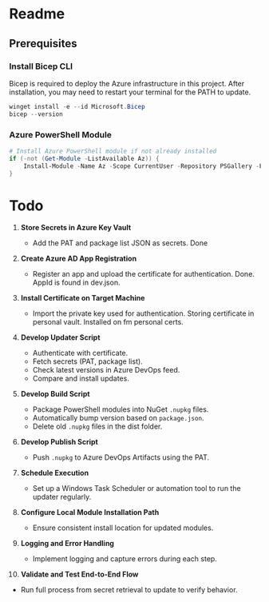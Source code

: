# Readme

## Prerequisites

### Install Bicep CLI
Bicep is required to deploy the Azure infrastructure in this project.
After installation, you may need to restart your terminal for the PATH to update. 

```powershell
winget install -e --id Microsoft.Bicep
bicep --version
```

### Azure PowerShell Module
```powershell
# Install Azure PowerShell module if not already installed
if (-not (Get-Module -ListAvailable Az)) {
    Install-Module -Name Az -Scope CurrentUser -Repository PSGallery -Force
}
```

# Todo

1. **Store Secrets in Azure Key Vault**
    - Add the PAT and package list JSON as secrets.
    Done

2. **Create Azure AD App Registration**
    - Register an app and upload the certificate for authentication.
    Done. AppId is found in dev.json. 

3. **Install Certificate on Target Machine**
    - Import the private key used for authentication.
    Storing certificate in personal vault. 
    Installed on fm personal certs. 

4. **Develop Updater Script**
    - Authenticate with certificate.
    - Fetch secrets (PAT, package list).
    - Check latest versions in Azure DevOps feed.
    - Compare and install updates.

5. **Develop Build Script**
    - Package PowerShell modules into NuGet `.nupkg` files.
    - Automatically bump version based on `package.json`.
    - Delete old `.nupkg` files in the dist folder.

6. **Develop Publish Script**
    - Push `.nupkg` to Azure DevOps Artifacts using the PAT.

7. **Schedule Execution**
    - Set up a Windows Task Scheduler or automation tool to run the updater regularly.

8. **Configure Local Module Installation Path**
    - Ensure consistent install location for updated modules.

9. **Logging and Error Handling**
    - Implement logging and capture errors during each step.

10. **Validate and Test End-to-End Flow**
- Run full process from secret retrieval to update to verify behavior.